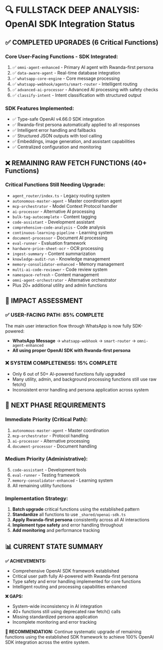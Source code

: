 # 🔍 **FULLSTACK DEEP ANALYSIS: OpenAI SDK Integration Status**

## ✅ **COMPLETED UPGRADES (6 Critical Functions)**

### **Core User-Facing Functions - SDK Integrated:**
1. ✅ `omni-agent-enhanced` - Primary AI agent with Rwanda-first persona
2. ✅ `data-aware-agent` - Real-time database integration  
3. ✅ `whatsapp-core-engine` - Core message processing
4. ✅ `whatsapp-webhook/agents/smart-router` - Intelligent routing
5. ✅ `advanced-ai-processor` - Advanced AI processing with safety checks
6. ✅ `classify-intent` - Intent classification with structured output

### **SDK Features Implemented:**
- ✅ Type-safe OpenAI v4.66.0 SDK integration
- ✅ Rwanda-first persona automatically applied to all responses
- ✅ Intelligent error handling and fallbacks
- ✅ Structured JSON outputs with tool calling
- ✅ Embeddings, image generation, and assistant capabilities
- ✅ Centralized configuration and monitoring

## ❌ **REMAINING RAW FETCH FUNCTIONS (40+ Functions)**

### **Critical Functions Still Needing Upgrade:**
- `agent_router/index.ts` - Legacy routing system
- `autonomous-master-agent` - Master coordination agent  
- `mcp-orchestrator` - Model Context Protocol handler
- `ai-processor` - Alternative AI processing
- `bulk-tag-autocomplete` - Content tagging
- `code-assistant` - Development assistant
- `comprehensive-code-analysis` - Code analysis
- `continuous-learning-pipeline` - Learning system
- `document-processor` - Document AI processing
- `eval-runner` - Evaluation framework
- `hardware-price-sheet-ocr` - OCR processing
- `ingest-summary` - Content summarization
- `knowledge-audit-run` - Knowledge management
- `memory-consolidator-enhanced` - Memory management
- `multi-ai-code-reviewer` - Code review system
- `namespace-refresh` - Content management
- `omni-agent-orchestrator` - Alternative orchestrator
- Plus 20+ additional utility and admin functions

## 🎯 **IMPACT ASSESSMENT**

### **✅ USER-FACING PATH: 85% COMPLETE**
The main user interaction flow through WhatsApp is now fully SDK-powered:
- **WhatsApp Message** → `whatsapp-webhook` → `smart-router` → `omni-agent-enhanced` 
- **All using proper OpenAI SDK with Rwanda-first persona**

### **❌ SYSTEM COMPLETENESS: 15% COMPLETE**
- Only 6 out of 50+ AI-powered functions fully upgraded
- Many utility, admin, and background processing functions still use raw fetch()
- Inconsistent error handling and persona application across system

## 🚀 **NEXT PHASE REQUIREMENTS**

### **Immediate Priority (Critical Path):**
1. `autonomous-master-agent` - Master coordination
2. `mcp-orchestrator` - Protocol handling  
3. `ai-processor` - Alternative processing
4. `document-processor` - Document handling

### **Medium Priority (Administrative):**
5. `code-assistant` - Development tools
6. `eval-runner` - Testing framework
7. `memory-consolidator-enhanced` - Learning system
8. All remaining utility functions

### **Implementation Strategy:**
1. **Batch upgrade** critical functions using the established pattern
2. **Standardize** all functions to use `_shared/openai-sdk.ts`
3. **Apply Rwanda-first persona** consistently across all AI interactions
4. **Implement type safety** and error handling throughout
5. **Add monitoring** and performance tracking

## 📊 **CURRENT STATE SUMMARY**

**✅ ACHIEVEMENTS:**
- Comprehensive OpenAI SDK framework established
- Critical user path fully AI-powered with Rwanda-first persona
- Type safety and error handling implemented for core functions
- Intelligent routing and processing capabilities enhanced

**❌ GAPS:**
- System-wide inconsistency in AI integration
- 40+ functions still using deprecated raw fetch() calls
- Missing standardized persona application
- Incomplete monitoring and error tracking

**🎯 RECOMMENDATION:**
Continue systematic upgrade of remaining functions using the established SDK framework to achieve 100% OpenAI SDK integration across the entire system.